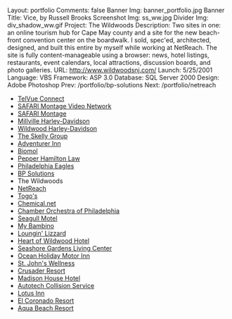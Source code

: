Layout: portfolio
Comments: false
Banner Img: banner_portfolio.jpg
Banner Title: Vice, by Russell Brooks
Screenshot Img: ss_ww.jpg
Divider Img: div_shadow_ww.gif
Project: The Wildwoods
Description: Two sites in one: an online tourism hub for Cape May county and a site for the new beach-front convention center on the boardwalk. I sold, spec'ed, architected, designed, and built this entire by myself while working at NetReach.  The site is fully content-manageable using a browser: news, hotel listings, restaurants, event calendars, local attractions, discussion boards, and photo galleries.
URL: http://www.wildwoodsnj.com/
Launch: 5/25/2001
Language: VBS
Framework: ASP 3.0
Database: SQL Server 2000
Design: Adobe Photoshop
Prev: /portfolio/bp-solutions
Next: /portfolio/netreach

* [TelVue Connect](/portfolio/)
* [SAFARI Montage Video Network](/portfolio/safari-montage-video-network)
* [SAFARI Montage](/portfolio/safari-montage)
* [Millville Harley-Davidson](/portfolio/millville-harley-davidson)
* [Wildwood Harley-Davidson](/portfolio/wildwood-harley-davidson)
* [The Skelly Group](/portfolio/the-skelly-group)
* [Adventurer Inn](/portfolio/adventurer-inn)
* [Biomol](/portfolio/biomol)
* [Pepper Hamilton Law](/portfolio/pepper-hamilton-law)
* [Philadelphia Eagles](/portfolio/philadelphia-eagles)
* [BP Solutions](/portfolio/bp-solutions)
* The Wildwoods
* [NetReach](/portfolio/netreach)
* [Togo's](/portfolio/togos)
* [Chemical.net](/portfolio/chemical-net)
* [Chamber Orchestra of Philadelphia](/portfolio/chamber-orchestra-of-philadelphia)
* [Seagull Motel](/portfolio/seagull-motel)
* [My Bambino](/portfolio/my-bambino)
* [Loungin' Lizzard](/portfolio/loungin-lizzard)
* [Heart of Wildwood Hotel](/portfolio/heart-of-wildwood-hotel)
* [Seashore Gardens Living Center](/portfolio/seashore-gardens-living-center)
* [Ocean Holiday Motor Inn](/portfolio/ocean-holiday-motor-inn)
* [St. John's Wellness](/portfolio/st-john-s-wellness)
* [Crusader Resort](/portfolio/crusader-resort)
* [Madison House Hotel](/portfolio/madison-house-hotel)
* [Autotech Collision Service](/portfolio/autotech-collision-service)
* [Lotus Inn](/portfolio/lotus-inn)
* [El Coronado Resort](/portfolio/el-coronado-resort)
* [Aqua Beach Resort](/portfolio/aqua-beach-resort)
